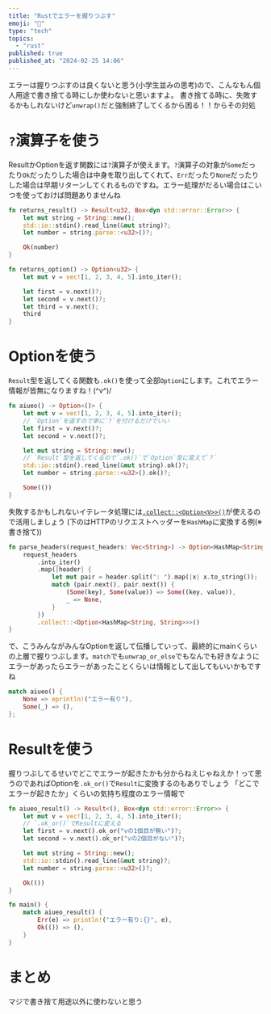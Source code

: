 ```yaml
---
title: "Rustでエラーを握りつぶす"
emoji: "🤛"
type: "tech"
topics:
  - "rust"
published: true
published_at: "2024-02-25 14:06"
---
```



エラーは握りつぶすのは良くないと思う(小学生並みの思考)ので、こんなもん個人用途で書き捨てる時にしか使わないと思いますよ。
書き捨てる時に、失敗するかもしれないけど`unwrap()`だと強制終了してくるから困る！！からその対処

# `?`演算子を使う

ResultかOptionを返す関数には`?`演算子が使えます。`?`演算子の対象が`Some`だったり`Ok`だったりした場合は中身を取り出してくれて、`Err`だったり`None`だったりした場合は早期リターンしてくれるものですね。エラー処理がだるい場合はこいつを使っておけば問題ありませんね

```rust
fn returns_result() -> Result<u32, Box<dyn std::error::Error>> {
    let mut string = String::new();
    std::io::stdin().read_line(&mut string)?;
    let number = string.parse::<u32>()?;

    Ok(number)
}

fn returns_option() -> Option<u32> {
    let mut v = vec![1, 2, 3, 4, 5].into_iter();

    let first = v.next()?;
    let second = v.next()?;
    let third = v.next();
    third
}
```

# Optionを使う
`Result`型を返してくる関数も`.ok()`を使って全部`Option`にします。これでエラー情報が皆無になりますね！(^v^)/
```rust
fn aiueo() -> Option<()> {
    let mut v = vec![1, 2, 3, 4, 5].into_iter();
    // `Option`を返すので単に`?`を付けるだけでいい
    let first = v.next()?;
    let second = v.next()?;

    let mut string = String::new();
    // `Result`型を返してくるので`.ok()`で`Option`型に変えて`?`
    std::io::stdin().read_line(&mut string).ok()?;
    let number = string.parse::<u32>().ok()?;

    Some(())
}
```

失敗するかもしれないイテレータ処理には[`.collect::<Option<V>>()`](https://doc.rust-lang.org/std/iter/trait.FromIterator.html#impl-FromIterator%3COption%3CA%3E%3E-for-Option%3CV%3E)が使えるので活用しましょう
(下のはHTTPのリクエストヘッダーを`HashMap`に変換する例(※書き捨て))

```rust
fn parse_headers(request_headers: Vec<String>) -> Option<HashMap<String, String>> {
    request_headers
        .into_iter()
        .map(|header| {
            let mut pair = header.split(": ").map(|x| x.to_string());
            match (pair.next(), pair.next()) {
                (Some(key), Some(value)) => Some((key, value)),
                _ => None,
            }
        })
        .collect::<Option<HashMap<String, String>>>()
}
```

で、こうみんながみんなOptionを返して伝播していって、最終的にmainくらいの上層で握りつぶします。`match`でも`unwrap_or_else`でもなんでも好きなように
エラーがあったらエラーがあったことくらいは情報として出してもいいかもですね

```rust
match aiueo() {
    None => eprintln!("エラー有り"),
    Some(_) => (),
};
```

# Resultを使う

握りつぶしてるせいでどこでエラーが起きたかも分からねえじゃねえか！って思うのであればOptionを`.ok_or()`で`Result`に変換するのもありでしょう
「どこでエラーが起きたか」くらいの気持ち程度のエラー情報で

```rust
fn aiueo_result() -> Result<(), Box<dyn std::error::Error>> {
    let mut v = vec![1, 2, 3, 4, 5].into_iter();
    // `.ok_or()`でResultに変える
    let first = v.next().ok_or("vの1個目が無い")?;
    let second = v.next().ok_or("vの2個目がない")?;

    let mut string = String::new();
    std::io::stdin().read_line(&mut string)?;
    let number = string.parse::<u32>()?;

    Ok(())
}

fn main() {
    match aiueo_result() {
        Err(e) => println!("エラー有り:{}", e),
        Ok(()) => (),
    }
}
```

# まとめ

マジで書き捨て用途以外に使わないと思う